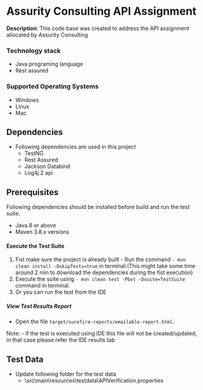 # Assurity Consulting API Assignment

**Description**:  This code base was created to address the API assignment allocated by Assurity Consulting

### Technology stack 
  - Java programing language
  - Rest assured
### Supported Operating Systems
* Windows
* Linux
* Mac

## Dependencies
- Following dependencies are used in this project
  - TestNG
  - Rest Assured
  - Jackson Databind
  - Log4j 2 api

## Prerequisites
Following dependencies should be installed before build and run the test suite.
* Java 8 or above
* Maven 3.8.x versions

#### Execute the Test Suite
1. Fist make sure the project is already built - Run the command `- mvn clean install -DskipTests=true` in terminal.(This might take some time around 2 min to download the dependencies during the fist execution)
2. Execute the suite using `- mvn clean test -Pbvt -Dsuite=TestSuite` command in terminal. 
3. Or you can run the test from the IDE

##### View Test Results Report
- Open the file `target/surefire-reports/emailable-report.html`.

Note: - if the test is executed using IDE this file will not be created/updated, in that case please refer the IDE results tab

## Test Data
- Update following folder for the test data
  - \src\main\resources\testdata\APIVerification.properties